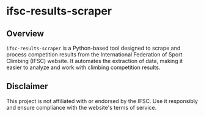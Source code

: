 # ifsc-results-scraper
## Overview

`ifsc-results-scraper` is a Python-based tool designed to scrape and process competition results from the International Federation of Sport Climbing (IFSC) website. It automates the extraction of data, making it easier to analyze and work with climbing competition results.


## Disclaimer

This project is not affiliated with or endorsed by the IFSC. Use it responsibly and ensure compliance with the website's terms of service.